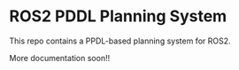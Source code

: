# ROS2 PDDL Planning System
This repo contains a PPDL-based planning system for ROS2.

More documentation soon!!
